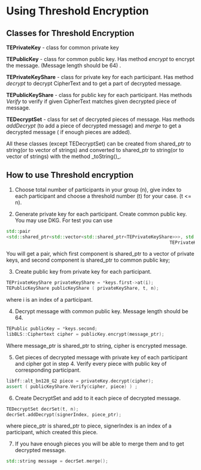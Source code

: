 # Using Threshold Encryption

<!-- SPDX-License-Identifier: (AGPL-3.0-only OR CC-BY-4.0) -->

## Classes for Threshold Encryption

**TEPrivateKey** - class for common private key

**TEPublicKey** - class for common public key. Has method _encrypt_ to encrypt the message. (Message length should be 64) .

**TEPrivateKeyShare** - class for private key for each participant. Has method _decrypt_ to decrypt CipherText and to get a part of decrypted message.

**TEPublicKeyShare** - class for public key for each participant. Has methods _Verify_ to verify if given CipherText matches given decrypted piece of message.

**TEDecryptSet** - class for set of decrypted pieces of message. Has methods _addDecrypt_ (to add a piece of decrypted message) and _merge_ to get a decrypted message ( if enough pieces are added).

All these classes (except TEDecryptSet) can be created from shared_ptr to string(or to vector of strings)  and converted to shared_ptr to string(or to vector of strings) with the method \_toString()_.

## How to use Threshold encryption

1.  Choose total number of participants in your group (n), give index to each participant and choose a threshold number (t) for your case. (t &lt;= n).

2.  Generate private key for each participant. Create common public key. You may use DKG.
    For test you can use

```cpp
std::pair
<std::shared_ptr<std::vector<std::shared_ptr<TEPrivateKeyShare>>>, std::shared_ptr<TEPublicKey>> keys =
                                                             TEPrivateKeyShare::generateSampleKeys(t, n);
```

You will get a pair, which first component is shared_ptr to a vector of private keys, and second component is shared_ptr to common public key;

3.  Create public key from private key for each participant.

```cpp
TEPrivateKeyShare privateKeyShare = *keys.first->at(i);
TEPublicKeyShare publicKeyShare ( privateKeyShare, t, n);
```

where i is an index of a participant.

4.  Decrypt message with common public key. Message length should be 64.

```cpp
TEPublic publicKey = *keys.second;
libBLS::Ciphertext cipher = publicKey.encrypt(message_ptr);
```

 Where message_ptr is shared_ptr to string, cipher is encrypted message.

5.  Get pieces of decrypted message with private key of each participant and cipher got in step 4. Verify every piece with public key of corresponding participant.

```cpp
libff::alt_bn128_G2 piece = privateKey.decrypt(cipher);
assert ( publicKeyShare.Verify(cipher, piece) ) ;
```

6.  Create DecryptSet and add to it each piece of decrypted message.

```cpp
TEDecryptSet decrSet(t, n);
decrSet.addDecrypt(signerIndex, piece_ptr);
```

where piece_ptr is shared_ptr to piece, signerIndex is an index of a participant, which created this piece.

7.  If you have enough pieces you will be able to merge them and to get decrypted message.

```cpp
std::string message = decrSet.merge();
```
